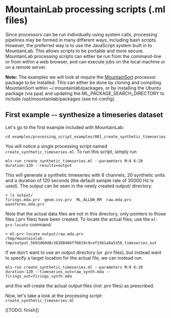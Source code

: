 # MountainLab processing scripts (.ml files)


Since processors can be run individually using system calls, processing pipelines may be formed in many different ways, including bash scripts. However, the preferred way is to use the JavaScript system built in to MountainLab. This allows scripts to be portable and more secure. MountainLab processing scripts can either be run from the command-line or from within a web browser, and can execute jobs on the local machine or on a remote server.

**Note:** The examples we will look at require the [MountainSort](https://github.com/flatironinstitute/mountainsort) processor package to be installed. This can either be done by cloning and compiling MountainSort within ~/.mountainlab/packages, or by installing the Ubuntu package (via ppa) and updating the ML_PACKAGE_SEARCH_DIRECTORY to include /opt/mountainlab/packages (see ml-config).

## First example -- synthesize a timeseries dataset

Let's go to the first example included with MountainLab:

```
cd examples/processing_script_examples/001_create_synthetic_timeseries
```

You will notice a single processing script named ```create_synthetic_timeseries.ml```. To run this script, simply run

```
mls-run create_synthetic_timeseries.ml --parameters M:8 K:20 duration:120 --results=output
```

This will generate a synthetic timeseries with 8 channels, 20 synthetic units and a duration of 120 seconds (the default sample rate of 30000 Hz is used). The output can be seen in the newly created output/ directory:

```
> ls output/
firings.mda.prv  geom.csv.prv  ML_ALLOW_RM  raw.mda.prv  waveforms.mda.prv
```

Note that the actual data files are not in this directory, only pointers to those files (.prv files) have been created. To locate the actual files, use the ```ml-prv-locate``` command:

```
> ml-prv-locate output/raw.mda.prv
/tmp/mountainlab-tmp/output_5b93d60d8c3820846bffb819c9cef3361a8a5356_timeseries_out
```

If we don't want to use an output directory (or .prv files), but instead want to specify a target location for the actual file, we can instead run:

```
mls-run create_synthetic_timeseries.ml --parameters M:8 K:20 duration:120 --timeseries_out=raw_synth.mda --firings_out=firings_synth.mda
```

and this will create the actual output files (not .prv files) as prescribed.

Now, let's take a look at the processing script: ```create_synthetic_timeseries.ml```

[[TODO: finish]]


